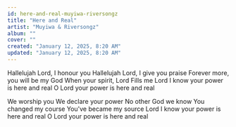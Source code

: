 ```yaml
---
id: here-and-real-muyiwa-riversongz
title: "Here and Real"
artist: "Muyiwa & Riversongz"
album: ""
cover: ""
created: "January 12, 2025, 8:20 AM"
updated: "January 12, 2025, 8:20 AM"
---
```


Hallelujah Lord, I honour you
Hallelujah Lord, I give you praise
Forever more, you will be my God
When your spirit, Lord
Fills me
Lord I know your power is here and real
O Lord your power is here and real

We worship you
We declare your power
No other God we know
You changed my course
You've became my source
Lord I know your power is here and real
O Lord your power is here and real